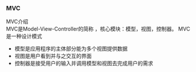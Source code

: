 ### MVC
MVC介绍    
MVC是Model-View-Controller的简称 ，核心模块：模型，视图，控制器。
MVC是一种设计模式  
* 模型是应用程序的主体部分能为多个视图提供数据
* 视图是用户看到并与之交互的界面  
* 控制器是接受用户的输入并调用模型和视图去完成用户的需求  
